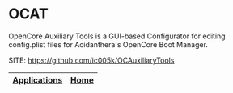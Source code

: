 # OCAT

 OpenCore Auxiliary Tools is a GUI-based Configurator for editing  config.plist files for Acidanthera's OpenCore Boot Manager.

 SITE: https://github.com/ic005k/OCAuxiliaryTools

 | [Applications](https://portable-linux-apps.github.io/apps.html) | [Home](https://portable-linux-apps.github.io)
 | --- | --- |
